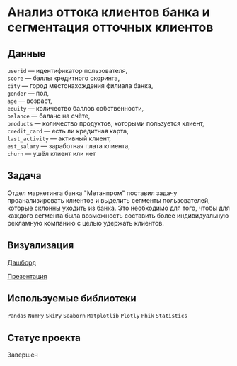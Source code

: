 # Анализ оттока клиентов банка и сегментация отточных клиентов

## Данные

`userid` — идентификатор пользователя,\
`score` — баллы кредитного скоринга,\
`city` — город местонахождения филиала банка,\
`gender` — пол,\
`age` — возраст,\
`equity`  — количество баллов собственности,\
`balance` — баланс на счёте,\
`products` — количество продуктов, которыми пользуется клиент,\
`credit_card` — есть ли кредитная карта,\
`last_activity` — активный клиент,\
`est_salary` — заработная плата клиента,\
`churn` — ушёл клиент или нет

## Задача

Отдел маркетинга банка "Метанпром" поставил задачу проанализировать клиентов и выделить сегменты пользователей, которые склонны уходить из банка. Это необходимо для того, чтобы для каждого сегмента была возможность составить более индивидуальную рекламную компанию с целью удержать клиентов.

## Визуализация

[Дашборд](https://public.tableau.com/app/profile/alex.glotov/viz/Banksclientsresearch/Dashboard1)

[Презентация](https://disk.yandex.ru/i/6ZTTvL9bunsCXw)

## Используемые библиотеки

`Pandas` `NumPy` `SkiPy` `Seaborn` `Matplotlib` `Plotly` `Phik` `Statistics`

## Статус проекта

Завершен
